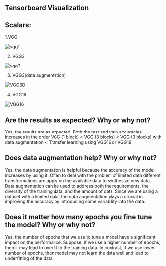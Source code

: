 Tensorboard Visualization
-----------------------
Scalars:
--------
1.VGG

![vgg1](https://user-images.githubusercontent.com/90170940/233562415-b164ed02-4d1d-4069-80a6-9cf0090168aa.png)



2. VGG3

![vgg3](https://user-images.githubusercontent.com/90170940/233555634-a1868541-4780-4319-9517-9f994a472813.png)


3. VGG3(data augmentation)

![VGG3D](https://user-images.githubusercontent.com/90170940/233555735-d0e7aebf-2da4-4a7e-a651-7d702e7c3b25.png)


4. VGG16

![VGG16](https://user-images.githubusercontent.com/90170940/233557967-80c99e9f-ead1-42f5-8cf2-5e39dc82ae0a.png)

Are the results as expected? Why or why not?
-----------------------
Yes, the results are as expected. Both the test and train accuracies increases in the order VGG (1 block) < VGG (3 blocks) < VGG (3 blocks) with data augmentation < Transfer learning using VGG16 or VGG19

Does data augmentation help? Why or why not?
-------------------------------------
Yes, the data augmentation is helpful because the accuracy of the model increases by using it. Often to deal with the problem of limited data different transformations are apply  on the available data to synthesize new data. Data augmentation can be used to address both the requirements, the diversity of the training data, and the amount of data. Since we are using a dataset with a limited data, the data augmentation plays a crucial in improving the accuracy by introducing some variability into the data.

Does it matter how many epochs you fine tune the model? Why or why not?
---------------------------------
Yes, the number of epochs that we use to tune a model have a significant impact on the performance. Suppose, if we use a higher number of epochs, then it may lead to overfit to the training data. In contrast, if we use lower number of epochs, then model may not learn the data well and lead to underfitting of the data.
